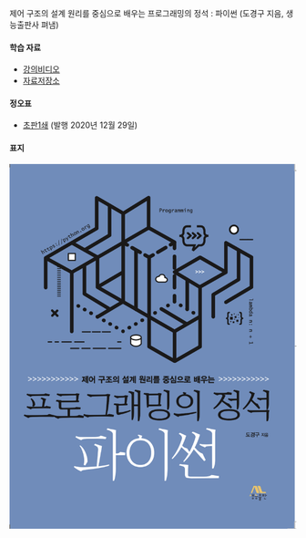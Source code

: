 제어 구조의 설계 원리를 중심으로 배우는 프로그래밍의 정석 : 파이썬 (도경구 지음, 생능출판사 펴냄)

#### 학습 자료
- [강의비디오](https://youtube.com/playlist?list=PL0UNsS2daHTyoDTctKpITfbW1UtR5ig6L)
- [자료저장소](https://github.com/Doggzone/pppython)

#### 정오표
- [초판1쇄](errata/초판1쇄오타목록.pdf) (발행 2020년 12월 29일)

#### 표지
![cover](pic/cover.png)
